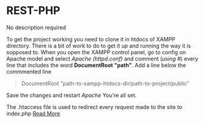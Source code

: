 # REST-PHP
No description required

To get the project working you need to clone it in htdocs of XAMPP directory.
There is a bit of work to do to get it up and running the way it is sopposed to.
When you open the XAMPP control panel, go to config on Apache model and select *Apache (httpd.conf)* and comment (*using #*) every line that includes the word **DocumentRoot "path"**.
Add a line below the commmented line 
>DocumentRoot "path-to-xampp-htdocs-dir/path-to-project/public"

Save the changes and restart *Apache*
You're all set.

The .htaccess file is used to redirect every request made to the site to index.php [Read More](https://gist.github.com/RaVbaker/2254618)
